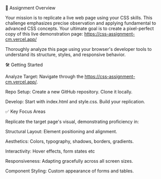 🎯 Assignment Overview

Your mission is to replicate a live web page using your CSS skills. This challenge emphasizes precise observation and applying fundamental to advanced CSS concepts.
Your ultimate goal is to create a pixel-perfect copy of this live demonstration page: https://css-assignment-cm.vercel.app/

Thoroughly analyze this page using your browser's developer tools to understand its structure, styles, and responsive behavior.

🛠️ Getting Started

Analyze Target: Navigate through the https://css-assignment-cm.vercel.app/.

Repo Setup: Create a new GitHub repository. Clone it locally.

Develop: Start with index.html and style.css. Build your replication.

✅ Key Focus Areas

Replicate the target page's visual, demonstrating proficiency in:

Structural Layout: Element positioning and alignment.

Aesthetics: Colors, typography, shadows, borders, gradients.

Interactivity: Hover effects, form states etc

Responsiveness: Adapting gracefully across all screen sizes.

Component Styling: Custom appearance of forms and tables.
